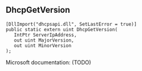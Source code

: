 ## DhcpGetVersion

```
[DllImport("dhcpsapi.dll", SetLastError = true)]
public static extern uint DhcpGetVersion(
   IntPtr ServerIpAddress,
   out uint MajorVersion,
   out uint MinorVersion
);
```

Microsoft documentation: (TODO)
